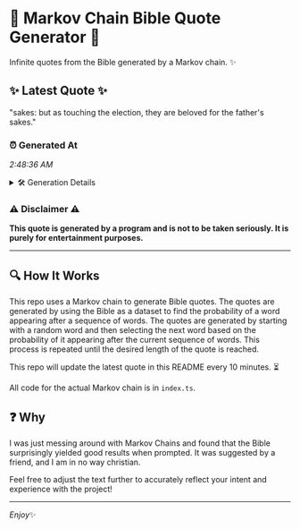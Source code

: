 # 📖 Markov Chain Bible Quote Generator 📖

Infinite quotes from the Bible generated by a Markov chain. ✨

## ✨ Latest Quote ✨
"sakes: but as touching the election, they are beloved for the father's sakes."

### ⏰ Generated At
*2:48:36 AM*

<details>
    <summary>🛠️ Generation Details</summary>
    <p>
        <strong>🌱 Seed:</strong> sakes:<br>
        <strong>🔄 Iterations:</strong> 12<br>
        <strong>📜 Context History:</strong><br>[ sakes: ]: but<br>[ sakes:, but ]: as<br>[ sakes:, but, as ]: touching<br>[ sakes:, but, as, touching ]: the<br>[ sakes:, but, as, touching, the ]: election,<br>[ sakes:, but, as, touching, the, election, ]: they<br>[ but, as, touching, the, election,, they ]: are<br>[ as, touching, the, election,, they, are ]: beloved<br>[ touching, the, election,, they, are, beloved ]: for<br>[ the, election,, they, are, beloved, for ]: the<br>[ election,, they, are, beloved, for, the ]: father's<br>[ they, are, beloved, for, the, father's ]: sakes.<br>
    </p>
</details>

### ⚠️ Disclaimer ⚠️
**This quote is generated by a program and is not to be taken seriously. It is purely for entertainment purposes.**

---

## 🔍 How It Works

This repo uses a Markov chain to generate Bible quotes. The quotes are generated by using the Bible as a dataset to find the probability of a word appearing after a sequence of words. The quotes are generated by starting with a random word and then selecting the next word based on the probability of it appearing after the current sequence of words. This process is repeated until the desired length of the quote is reached.

This repo will update the latest quote in this README every 10 minutes. ⏳

All code for the actual Markov chain is in `index.ts`.

## ❓ Why

I was just messing around with Markov Chains and found that the Bible surprisingly yielded good results when prompted. 
It was suggested by a friend, and I am in no way christian.

Feel free to adjust the text further to accurately reflect your intent and experience with the project!

---

*Enjoy*✨
